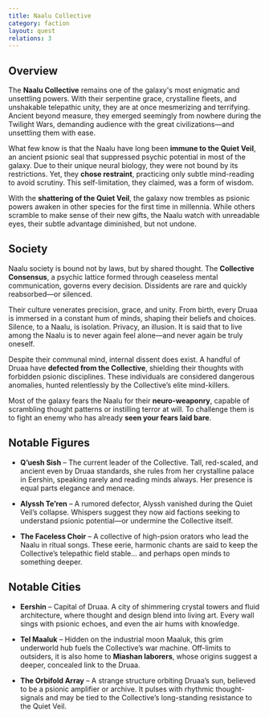 ```yaml
---
title: Naalu Collective 
category: faction
layout: quest
relations: 3
---
```


## Overview

The **Naalu Collective** remains one of the galaxy's most enigmatic and unsettling powers. With their serpentine grace, crystalline fleets, and unshakable telepathic unity, they are at once mesmerizing and terrifying. Ancient beyond measure, they emerged seemingly from nowhere during the Twilight Wars, demanding audience with the great civilizations—and unsettling them with ease.

What few know is that the Naalu have long been **immune to the Quiet Veil**, an ancient psionic seal that suppressed psychic potential in most of the galaxy. Due to their unique neural biology, they were not bound by its restrictions. Yet, they **chose restraint**, practicing only subtle mind-reading to avoid scrutiny. This self-limitation, they claimed, was a form of wisdom.

With the **shattering of the Quiet Veil**, the galaxy now trembles as psionic powers awaken in other species for the first time in millennia. While others scramble to make sense of their new gifts, the Naalu watch with unreadable eyes, their subtle advantage diminished, but not undone.

## Society

Naalu society is bound not by laws, but by shared thought. The **Collective Consensus**, a psychic lattice formed through ceaseless mental communication, governs every decision. Dissidents are rare and quickly reabsorbed—or silenced.

Their culture venerates precision, grace, and unity. From birth, every Druaa is immersed in a constant hum of minds, shaping their beliefs and choices. Silence, to a Naalu, is isolation. Privacy, an illusion. It is said that to live among the Naalu is to never again feel alone—and never again be truly oneself.

Despite their communal mind, internal dissent does exist. A handful of Druaa have **defected from the Collective**, shielding their thoughts with forbidden psionic disciplines. These individuals are considered dangerous anomalies, hunted relentlessly by the Collective’s elite mind-killers.

Most of the galaxy fears the Naalu for their **neuro-weaponry**, capable of scrambling thought patterns or instilling terror at will. To challenge them is to fight an enemy who has already **seen your fears laid bare**.

## Notable Figures

- **Q’uesh Sish** – The current leader of the Collective. Tall, red-scaled, and ancient even by Druaa standards, she rules from her crystalline palace in Eershin, speaking rarely and reading minds always. Her presence is equal parts elegance and menace.

- **Alyssh Te’ren** – A rumored defector, Alyssh vanished during the Quiet Veil’s collapse. Whispers suggest they now aid factions seeking to understand psionic potential—or undermine the Collective itself.

- **The Faceless Choir** – A collective of high-psion orators who lead the Naalu in ritual songs. These eerie, harmonic chants are said to keep the Collective’s telepathic field stable… and perhaps open minds to something deeper.

## Notable Cities

- **Eershin** – Capital of Druaa. A city of shimmering crystal towers and fluid architecture, where thought and design blend into living art. Every wall sings with psionic echoes, and even the air hums with knowledge.

- **Tel Maaluk** – Hidden on the industrial moon Maaluk, this grim underworld hub fuels the Collective’s war machine. Off-limits to outsiders, it is also home to **Miashan laborers**, whose origins suggest a deeper, concealed link to the Druaa.

- **The Orbifold Array** – A strange structure orbiting Druaa’s sun, believed to be a psionic amplifier or archive. It pulses with rhythmic thought-signals and may be tied to the Collective’s long-standing resistance to the Quiet Veil.
